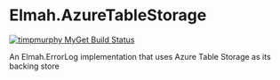 # Elmah.AzureTableStorage

[![timpmurphy MyGet Build Status](https://www.myget.org/BuildSource/Badge/timpmurphy?identifier=23378153-d9d7-42c5-bc20-885e13e509dc)](https://www.myget.org/)

An Elmah.ErrorLog implementation that uses Azure Table Storage as its backing store
